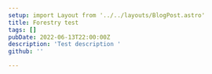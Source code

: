 ```yaml
---
setup: import Layout from '../../layouts/BlogPost.astro'
title: Forestry test
tags: []
pubDate: 2022-06-13T22:00:00Z
description: 'Test description '
github: ''

---
```

